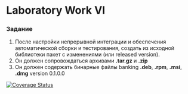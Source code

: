 # Laboratory Work  VI

### Задание
1. После настройки непрерывной интеграции и обеспечения автоматической сборки и тестирования, создать из исходной библиотеки пакет с изменениями (или released version). 
2. Он должен сопровождаться архивами **.tar.gz** и **.zip**
3. Он должен содержать бинарные файлы banking **.deb**, **.rpm**, **.msi**, **.dmg**
version 0.1.0.0

[![Coverage Status](https://coveralls.io/repos/github/kssseniya/lab06/badge.svg?branch=main)](https://coveralls.io/github/kssseniya/lab06?branch=main)
